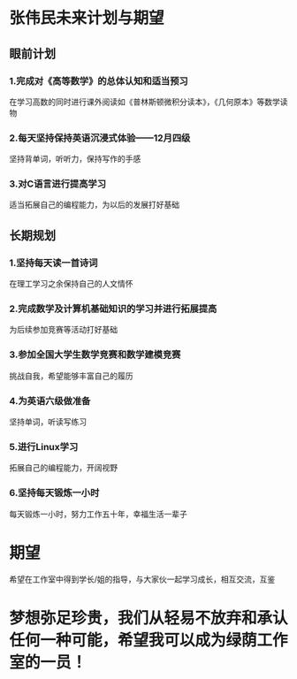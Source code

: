 # 张伟民未来计划与期望

## 眼前计划

### 1.完成对《高等数学》的总体认知和适当预习

在学习高数的同时进行课外阅读如《普林斯顿微积分读本》，《几何原本》等数学读物

### 2.每天坚持保持英语沉浸式体验——12月四级

坚持背单词，听听力，保持写作的手感

### 3.对C语言进行提高学习

适当拓展自己的编程能力，为以后的发展打好基础

## 长期规划

### 1.坚持每天读一首诗词

在理工学习之余保持自己的人文情怀

### 2.完成数学及计算机基础知识的学习并进行拓展提高

为后续参加竞赛等活动打好基础

### 3.参加全国大学生数学竞赛和数学建模竞赛

挑战自我，希望能够丰富自己的履历

### 4.为英语六级做准备

坚持单词，听读写练习

### 5.进行Linux学习

拓展自己的编程能力，开阔视野

### 6.坚持每天锻炼一小时

每天锻炼一小时，努力工作五十年，幸福生活一辈子

# 期望

希望在工作室中得到学长/姐的指导，与大家伙一起学习成长，相互交流，互鉴

#  梦想弥足珍贵，我们从轻易不放弃和承认任何一种可能，希望我可以成为绿荫工作室的一员！

